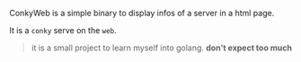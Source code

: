 ConkyWeb is a simple binary to display infos of a server in a html page.

It is a `conky` serve on the `web`.

> it is a small project to learn myself into golang. **don't expect too much**
